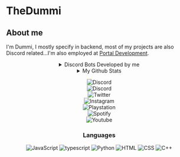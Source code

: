 # TheDummi

## About me

I'm Dummi, I mostly specify in backend, most of my projects are also Discord related...I'm also employed at [Portal Development](https://discord.gg/GPvsMz4YVb).

<div align="center">
  <details>
    <summary>Discord Bots Developed by me</summary>
      [![Discord Bots](https://top.gg/api/widget/881678826906730547.svg)](https://top.gg/bot/881678826906730547)
      [![Discord Bots](https://top.gg/api/widget/886804747984703509.svg)](https://top.gg/bot/886804747984703509)
      [![Discord Bots](https://top.gg/api/widget/952610511323824168.svg)](https://top.gg/bot/952610511323824168)
  </details>
</div>

<div align="center"> 
  <details>
    <summary>My Github Stats</summary>
      ![Dummi's github stats](https://github-readme-stats.vercel.app/api?username=TheDummi&show_icons=true&theme=synthwave)
      ![Top Langs](https://github-readme-stats.vercel.app/api/top-langs/?username=TheDummi&langs_count=10&theme=synthwave&layout=compact)
  </details>
</div>
<div align="center">

![Discord](https://img.shields.io/discord/689260593080696833?color=red&label=The%20Last%20legacy%20Players&logo=PS3%20community&style=flat-square)  
![Discord](https://img.shields.io/twitter/follow/20dummi05?color=red&label=Dummi%233085&logo=discord&style=flat-square)  
![Twitter](https://img.shields.io/twitter/follow/20dummi05?color=red&logo=twitter&style=flat-square)  
![Instagram](https://img.shields.io/twitter/follow/20dummi05?color=red&label=the__dummi&logo=instagram&style=flat-square)  
![Playstation](https://img.shields.io/twitter/follow/20dummi05?color=red&label=TheDxmmi&logo=playstation&style=flat-square)  
![Spotify](https://img.shields.io/twitter/follow/20dummi05?color=red&label=TheDummi&logo=spotify&style=flat-square)  
![Youtube](https://img.shields.io/youtube/channel/subscribers/UCXKevUeuFcX7wdB_Li7KMWg?color=red&label=TheDummi&logo=youtube&logoColor=red&style=flat-square)

### <p align="center">Languages</p>

![JavaScript](https://img.shields.io/badge/javascript-%23323330.svg?style=for-the-badge&logo=javascript&logoColor=%23F7DF1E)
![typescript](https://img.shields.io/badge/typescript-3178c6.svg?&style=for-the-badge&logo=typescript&logoColor=white)
![Python](https://img.shields.io/badge/python-ffd448.svg?&style=for-the-badge&logo=python&logoColor=black)
![HTML](https://img.shields.io/badge/html-green.svg?&style=for-the-badge&logo=html5&logoColor=white)
![CSS](https://img.shields.io/badge/css-magenta.svg?&style=for-the-badge&logo=css3&logoColor=white)
![C++](https://img.shields.io/badge/c++-%2300599C.svg?style=for-the-badge&logo=c%2B%2B&logoColor=white)

</div>
